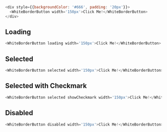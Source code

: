 ```js
<div style={{backgroundColor: '#666', padding: '20px'}}>
  <WhiteBorderButton width='150px'>Click Me!</WhiteBorderButton>
</div>
```

## Loading
```js
<WhiteBorderButton loading width='150px'>Click Me!</WhiteBorderButton>
```

## Selected
```js
<WhiteBorderButton selected width='150px'>Click Me!</WhiteBorderButton>
```
## Selected with Checkmark
```js
<WhiteBorderButton selected showCheckmark width='150px'>Click Me!</WhiteBorderButton>
```

## Disabled
```js
<WhiteBorderButton disabled width='150px'>Click Me!</WhiteBorderButton>
```
